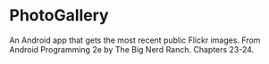 # PhotoGallery
An Android app that gets the most recent public Flickr images. From Android Programming 2e by The Big Nerd Ranch. Chapters 23-24.
